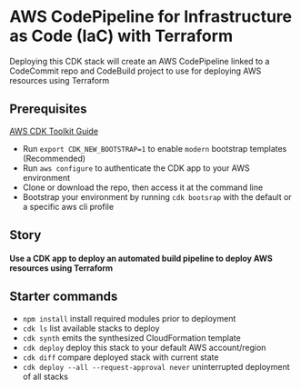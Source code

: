 # AWS CodePipeline for Infrastructure as Code (IaC) with Terraform

Deploying this CDK stack will create an AWS CodePipeline linked to a CodeCommit repo and 
CodeBuild project to use for deploying AWS resources using Terraform

## Prerequisites

[AWS CDK Toolkit Guide](https://docs.aws.amazon.com/cdk/latest/guide/cli.html)

* Run `export CDK_NEW_BOOTSTRAP=1` to enable `modern` bootstrap templates (Recommended)
* Run `aws configure` to authenticate the CDK app to your AWS environment
* Clone or download the repo, then access it at the command line
* Bootstrap your environment by running `cdk bootsrap` with the default or a specific aws cli profile

## Story

#### Use a CDK app to deploy an automated build pipeline to deploy AWS resources using Terraform

## Starter commands

 * `npm install`     install required modules prior to deployment
 * `cdk ls`          list available stacks to deploy
 * `cdk synth`       emits the synthesized CloudFormation template
 * `cdk deploy`      deploy this stack to your default AWS account/region
 * `cdk diff`        compare deployed stack with current state
 * `cdk deploy --all --request-approval never`    uninterrupted deployment of all stacks
 
